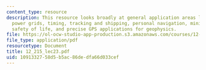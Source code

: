 ```yaml
---
content_type: resource
description: This resource looks broadly at general application areas like communication,
  power grids, timing, tracking and shipping, personal navigation, mining and engineering,
  safety of life, and precise GPS applications for geophysics.
file: https://ol-ocw-studio-app-production.s3.amazonaws.com/courses/12-215-modern-navigation-fall-2006/1091332758d5b5ac86dedfa66d033cef_12_215_lec23.pdf
file_type: application/pdf
resourcetype: Document
title: 12_215_lec23.pdf
uid: 10913327-58d5-b5ac-86de-dfa66d033cef
---
```

